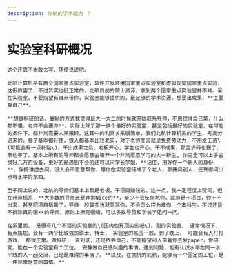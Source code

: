 ```yaml
---
description: 你航的学术能力 ？
---
```


# 实验室科研概况

    这个还真不太敢去写，随便说说吧。

    北航计算机系有两个国家重点实验室，软件开发环境国家重点实验室和虚拟现实国家重点实验，这很厉害了，不过其实也挺正常的，北航目前的院士资源，拿到两个国家重点实验室并不难。呆在实验室，不要指望有谁来带你，实验室能够提供的，是足够的学术资源，想要出成果，**主要靠自己**。

    **想做科研的话，最好的方式我觉得是大一大二的时候就开始联系导师，不用觉得自己菜，什么都不懂，老师不会要你**。实际上除了那一俩个最好的实验室，甚至包括最好的实验室，在可能的条件下，都非常需要人来搬砖。这其中的利弊关系很简单，我们北航计算机系的学生，考高分进来的，脑子基本都好使，做人都基本比较老实，对于老师而言就是免费劳动力，不用发工资\(可能会有一点补贴\)，干出成果之后，老板开心，学生也开心，干不成果，那至少砖也搬了，事也干了。基本上所有的导师都会愿意去培养一个非常愿意学习的大一新生, 你完全可以上手去摸好几万的设备，更好的是遇到不会的还可以问学长学姐，**记住，用好你一个新人的身份**，保持谦虚去问，没人会不愿意帮你，等你在实验室待成了个老人，那要问别人，还真得问出点有水平的东西。

    至于网上说的，北航的导师们基本上都是老板，干项目赚钱的。这一点，我一定程度上赞同，但在计算机系，**大多数的导师还是非常Nice的**，至少不会反向坑你。就算是干项目，你干不出来，甚至把项目搞黄了，导师一般最多也就骂骂你，不会怎么样为难你一个本科生。不过还是不排除真的很××的导师，原则上擦亮眼睛，可以多找导员和学长学姐问一问。

    在系里面， 是很有几个不错的实验室的\(国内也算顶尖的吧\)。别的实验室， 通常情况下， 有点尴尬，会有一两个比较强的硕士、博士， 实验室的氛围一般，到了晚上， 可能会有人打打游戏， 都很正常。做科研， 说到底，还是依靠自己，不能指望别人带着你去发paper，做研究。能在一个实验室有个工位， 安静做自己感兴趣的事情，遇到问题，能有认识水平在同一水平线的人一起交流，已经是难得的事情了。**以及，在拥挤的北航，能够有一个固定的工位，是一件非常惬意的事情。**

### 



